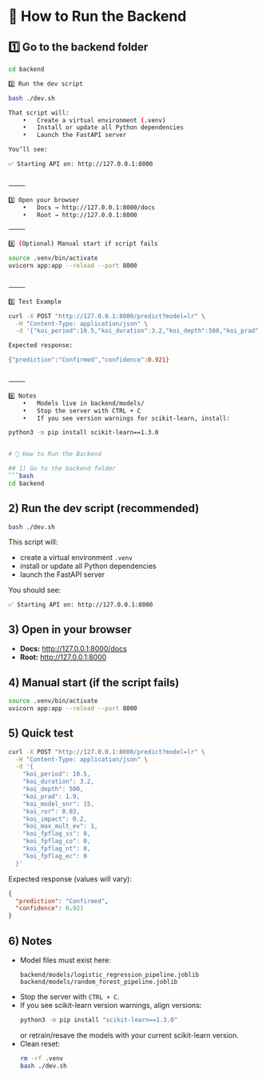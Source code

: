 # 🚀 How to Run the Backend

## 1️⃣ Go to the backend folder
```bash
cd backend

2️⃣ Run the dev script

bash ./dev.sh

That script will:
	•	Create a virtual environment (.venv)
	•	Install or update all Python dependencies
	•	Launch the FastAPI server

You’ll see:

✅ Starting API on: http://127.0.0.1:8000


⸻

3️⃣ Open your browser
	•	Docs → http://127.0.0.1:8000/docs
	•	Root → http://127.0.0.1:8000

⸻

4️⃣ (Optional) Manual start if script fails

source .venv/bin/activate
uvicorn app:app --reload --port 8000


⸻

5️⃣ Test Example

curl -X POST "http://127.0.0.1:8000/predict?model=lr" \
  -H "Content-Type: application/json" \
  -d '{"koi_period":10.5,"koi_duration":3.2,"koi_depth":500,"koi_prad":1.9,"koi_model_snr":15,"koi_ror":0.03,"koi_impact":0.2,"koi_max_mult_ev":1,"koi_fpflag_ss":0,"koi_fpflag_co":0,"koi_fpflag_nt":0,"koi_fpflag_ec":0}'

Expected response:

{"prediction":"Confirmed","confidence":0.921}


⸻

6️⃣ Notes
	•	Models live in backend/models/
	•	Stop the server with CTRL + C
	•	If you see version warnings for scikit-learn, install:

python3 -m pip install scikit-learn==1.3.0


# 🚀 How to Run the Backend

## 1) Go to the backend folder
```bash
cd backend
```

## 2) Run the dev script (recommended)
```bash
bash ./dev.sh
```
This script will:
- create a virtual environment `.venv`
- install or update all Python dependencies
- launch the FastAPI server

You should see:
```
✅ Starting API on: http://127.0.0.1:8000
```

## 3) Open in your browser
- **Docs:** http://127.0.0.1:8000/docs  
- **Root:** http://127.0.0.1:8000

## 4) Manual start (if the script fails)
```bash
source .venv/bin/activate
uvicorn app:app --reload --port 8000
```

## 5) Quick test
```bash
curl -X POST "http://127.0.0.1:8000/predict?model=lr" \
  -H "Content-Type: application/json" \
  -d '{
    "koi_period": 10.5,
    "koi_duration": 3.2,
    "koi_depth": 500,
    "koi_prad": 1.9,
    "koi_model_snr": 15,
    "koi_ror": 0.03,
    "koi_impact": 0.2,
    "koi_max_mult_ev": 1,
    "koi_fpflag_ss": 0,
    "koi_fpflag_co": 0,
    "koi_fpflag_nt": 0,
    "koi_fpflag_ec": 0
  }'
```
Expected response (values will vary):
```json
{
  "prediction": "Confirmed",
  "confidence": 0.921
}
```

## 6) Notes
- Model files must exist here:
  ```
  backend/models/logistic_regression_pipeline.joblib
  backend/models/random_forest_pipeline.joblib
  ```
- Stop the server with `CTRL + C`.
- If you see scikit-learn version warnings, align versions:
  ```bash
  python3 -m pip install "scikit-learn==1.3.0"
  ```
  or retrain/resave the models with your current scikit-learn version.
- Clean reset:
  ```bash
  rm -rf .venv
  bash ./dev.sh
  ```